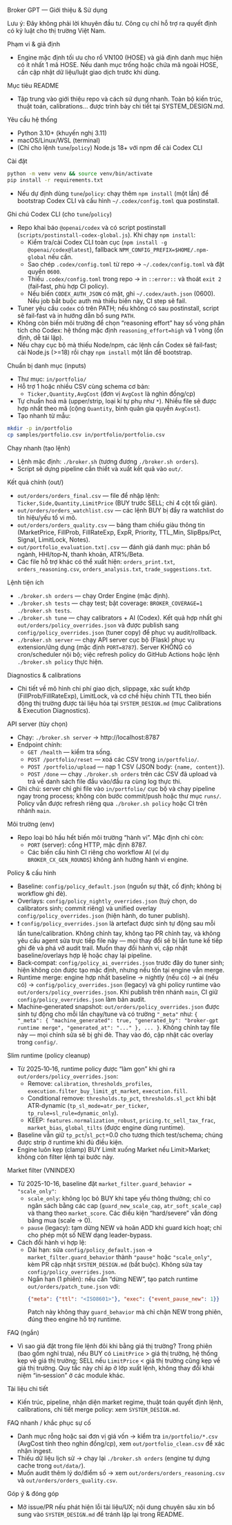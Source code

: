 Broker GPT — Giới thiệu & Sử dụng

Lưu ý: Đây không phải lời khuyên đầu tư. Công cụ chỉ hỗ trợ ra quyết định có kỷ luật cho thị trường Việt Nam.

Phạm vi & giả định
- Engine mặc định tối ưu cho rổ VN100 (HOSE) và giả định danh mục hiện có ít nhất 1 mã HOSE. Nếu danh mục trống hoặc chứa mã ngoài HOSE, cần cập nhật dữ liệu/luật giao dịch trước khi dùng.

Mục tiêu README
- Tập trung vào giới thiệu repo và cách sử dụng nhanh. Toàn bộ kiến trúc, thuật toán, calibrations… được trình bày chi tiết tại SYSTEM_DESIGN.md.

Yêu cầu hệ thống
- Python 3.10+ (khuyến nghị 3.11)
- macOS/Linux/WSL (terminal)
- (Chỉ cho lệnh `tune`/`policy`) Node.js 18+ với npm để cài Codex CLI

Cài đặt
```bash
python -m venv venv && source venv/bin/activate
pip install -r requirements.txt
```

- Nếu dự định dùng `tune`/`policy`: chạy thêm `npm install` (một lần) để bootstrap Codex CLI và cấu hình `~/.codex/config.toml` qua postinstall.

Ghi chú Codex CLI (cho `tune`/`policy`)
- Repo khai báo `@openai/codex` và có script postinstall (`scripts/postinstall-codex-global.js`). Khi chạy `npm install`:
  - Kiểm tra/cài Codex CLI toàn cục (`npm install -g @openai/codex@latest`), fallback `NPM_CONFIG_PREFIX=$HOME/.npm-global` nếu cần.
  - Sao chép `.codex/config.toml` từ repo → `~/.codex/config.toml` và đặt quyền `0600`.
  - Thiếu `.codex/config.toml` trong repo → in `::error::` và thoát `exit 2` (fail‑fast, phù hợp CI policy).
  - Nếu biến `CODEX_AUTH_JSON` có mặt, ghi `~/.codex/auth.json` (0600). Nếu job bắt buộc auth mà thiếu biến này, CI step sẽ fail.
- Tuner yêu cầu `codex` có trên PATH; nếu không có sau postinstall, script sẽ fail‑fast và in hướng dẫn bổ sung `PATH`.
- Không còn biến môi trường để chọn “reasoning effort” hay số vòng phân tích cho Codex: hệ thống mặc định `reasoning_effort=high` và 1 vòng (ổn định, dễ tái lập).
- Nếu chạy cục bộ mà thiếu Node/npm, các lệnh cần Codex sẽ fail‑fast; cài Node.js (>=18) rồi chạy `npm install` một lần để bootstrap.

Chuẩn bị danh mục (inputs)
- Thư mục: `in/portfolio/`
- Hỗ trợ 1 hoặc nhiều CSV cùng schema cơ bản:
  - `Ticker,Quantity,AvgCost` (đơn vị `AvgCost` là nghìn đồng/cp)
- Tự chuẩn hoá mã (upper/strip, loại kí tự phụ như `*`). Nhiều file sẽ được hợp nhất theo mã (cộng `Quantity`, bình quân gia quyền `AvgCost`).
- Tạo nhanh từ mẫu:
```bash
mkdir -p in/portfolio
cp samples/portfolio.csv in/portfolio/portfolio.csv
```

Chạy nhanh (tạo lệnh)
- Lệnh mặc định: `./broker.sh` (tương đương `./broker.sh orders`).
- Script sẽ dựng pipeline cần thiết và xuất kết quả vào `out/`.

Kết quả chính (out/)
- `out/orders/orders_final.csv` — file để nhập lệnh: `Ticker,Side,Quantity,LimitPrice` (BUY trước SELL; chỉ 4 cột tối giản).
- `out/orders/orders_watchlist.csv` — các lệnh BUY bị đẩy ra watchlist do tín hiệu/yếu tố vi mô.
- `out/orders/orders_quality.csv` — bảng tham chiếu giàu thông tin (MarketPrice, FillProb, FillRateExp, ExpR, Priority, TTL_Min, SlipBps/Pct, Signal, LimitLock, Notes).
- `out/portfolio_evaluation.txt|.csv` — đánh giá danh mục: phân bổ ngành, HHI/top‑N, thanh khoản, ATR%/Beta.
- Các file hỗ trợ khác có thể xuất hiện: `orders_print.txt`, `orders_reasoning.csv`, `orders_analysis.txt`, `trade_suggestions.txt`.

Lệnh tiện ích
- `./broker.sh orders` — chạy Order Engine (mặc định).
- `./broker.sh tests` — chạy test; bật coverage: `BROKER_COVERAGE=1 ./broker.sh tests`.
- `./broker.sh tune` — chạy calibrators + AI (Codex). Kết quả hợp nhất ghi `out/orders/policy_overrides.json` và được publish sang `config/policy_overrides.json` (tuner copy) để phục vụ audit/rollback.
- `./broker.sh server` — chạy API server cục bộ (Flask) phục vụ extension/ứng dụng (mặc định `PORT=8787`). Server KHÔNG có cron/scheduler nội bộ; việc refresh policy do GitHub Actions hoặc lệnh `./broker.sh policy` thực hiện.

  

Diagnostics & calibrations
- Chi tiết về mô hình chi phí giao dịch, slippage, xác suất khớp (FillProb/FillRateExp), LimitLock, và cơ chế hiệu chỉnh TTL theo biến động thị trường được tài liệu hóa tại `SYSTEM_DESIGN.md` (mục Calibrations & Execution Diagnostics).

API server (tùy chọn)
- Chạy: `./broker.sh server` → http://localhost:8787
- Endpoint chính:
  - `GET /health` — kiểm tra sống.
  - `POST /portfolio/reset` — xoá các CSV trong `in/portfolio/`.
  - `POST /portfolio/upload` — nạp 1 CSV (JSON body: `{name, content}`).
  - `POST /done` — chạy `./broker.sh orders` trên các CSV đã upload và trả về danh sách file đầu vào/đầu ra cùng log thực thi.
- Ghi chú: server chỉ ghi file vào `in/portfolio/` cục bộ và chạy pipeline ngay trong process; không còn bước commit/push hoặc thư mục `runs/`. Policy vẫn được refresh riêng qua `./broker.sh policy` hoặc CI trên nhánh `main`.

Môi trường (env)
- Repo loại bỏ hầu hết biến môi trường “hành vi”. Mặc định chỉ còn:
  - `PORT` (server): cổng HTTP, mặc định 8787.
  - Các biến cấu hình CI riêng cho workflow AI (ví dụ `BROKER_CX_GEN_ROUNDS`) không ảnh hưởng hành vi engine.

Policy & cấu hình
- Baseline: `config/policy_default.json` (nguồn sự thật, cố định; không bị workflow ghi đè).
- Overlays: `config/policy_nightly_overrides.json` (tuỳ chọn, do calibrators sinh; commit riêng) và unified overlay `config/policy_overrides.json` (hiện hành, do tuner publish).
- ❗ `config/policy_overrides.json` là artefact được sinh tự động sau mỗi lần tune/calibration. Không chỉnh tay, không tạo PR chỉnh tay, và không yêu cầu agent sửa trực tiếp file này — mọi thay đổi sẽ bị lần tune kế tiếp ghi đè và phá vỡ audit trail. Muốn thay đổi hành vi, cập nhật baseline/overlays hợp lệ hoặc chạy lại pipeline.
- Back‑compat: `config/policy_ai_overrides.json` trước đây do tuner sinh; hiện không còn được tạo mặc định, nhưng nếu tồn tại engine vẫn merge.
- Runtime merge: engine hợp nhất baseline → nightly (nếu có) → ai (nếu có) → `config/policy_overrides.json` (legacy) và ghi policy runtime vào `out/orders/policy_overrides.json`. Khi publish trên nhánh `main`, CI giữ `config/policy_overrides.json` làm bản audit.
 - Machine‑generated snapshot: `out/orders/policy_overrides.json` được sinh tự động cho mỗi lần chạy/tune và có trường `"_meta"` như:
   `{ "_meta": { "machine_generated": true, "generated_by": "broker-gpt runtime merge", "generated_at": "..." }, ... }`.
  Không chỉnh tay file này — mọi chỉnh sửa sẽ bị ghi đè. Thay vào đó, cập nhật các overlay trong `config/`.

Slim runtime (policy cleanup)
- Từ 2025‑10‑16, runtime policy được “làm gọn” khi ghi ra `out/orders/policy_overrides.json`:
  - Remove: `calibration`, `thresholds_profiles`, `execution.filter_buy_limit_gt_market`, `execution.fill`.
  - Conditional remove: `thresholds.tp_pct`, `thresholds.sl_pct` khi bật ATR‑dynamic (`tp_sl_mode=atr_per_ticker`, `tp_rule=sl_rule=dynamic_only`).
  - KEEP: `features.normalization_robust`, `pricing.tc_sell_tax_frac`, `market_bias`, `global_tilts` (được engine dùng runtime).
- Baseline vẫn giữ `tp_pct`/`sl_pct`=0.0 cho tương thích test/schema; chúng được strip ở runtime khi đủ điều kiện.
- Engine luôn kẹp (clamp) BUY Limit xuống Market nếu Limit>Market; không còn filter lệnh tại bước này.

Market filter (VNINDEX)
- Từ 2025-10-16, baseline đặt `market_filter.guard_behavior = "scale_only"`:
  - `scale_only`: không lọc bỏ BUY khi tape yếu thông thường; chỉ co ngân sách bằng các cap (`guard_new_scale_cap`, `atr_soft_scale_cap`) và thang theo `market_score`. Các điều kiện “hard/severe” vẫn đóng băng mua (scale → 0).
  - `pause` (legacy): tạm dừng NEW và hoãn ADD khi guard kích hoạt; chỉ cho phép một số NEW dạng leader-bypass.
- Cách đổi hành vi hợp lệ:
  - Dài hạn: sửa `config/policy_default.json` → `market_filter.guard_behavior` thành `"pause"` hoặc `"scale_only"`, kèm PR cập nhật `SYSTEM_DESIGN.md` (bắt buộc). Không sửa tay `config/policy_overrides.json`.
  - Ngắn hạn (1 phiên): nếu cần “dừng NEW”, tạo patch runtime `out/orders/patch_tune.json` với:
    ```json
    {"meta": {"ttl": "<ISO8601>"}, "exec": {"event_pause_new": 1}}
    ```
    Patch này không thay `guard_behavior` mà chỉ chặn NEW trong phiên, đúng theo engine hỗ trợ runtime.

FAQ (ngắn)
- Vì sao giá đặt trong file lệnh đôi khi bằng giá thị trường? Trong phiên (bao gồm nghỉ trưa), nếu BUY có `LimitPrice` > giá thị trường, hệ thống kẹp về giá thị trường; SELL nếu `LimitPrice` < giá thị trường cũng kẹp về giá thị trường. Quy tắc này chỉ áp ở lớp xuất lệnh, không thay đổi khái niệm “in‑session” ở các module khác.

Tài liệu chi tiết
- Kiến trúc, pipeline, nhận diện market regime, thuật toán quyết định lệnh, calibrations, chi tiết merge policy: xem `SYSTEM_DESIGN.md`.

FAQ nhanh / khắc phục sự cố
- Danh mục rỗng hoặc sai đơn vị giá vốn → kiểm tra `in/portfolio/*.csv` (AvgCost tính theo nghìn đồng/cp), xem `out/portfolio_clean.csv` để xác nhận ingest.
- Thiếu dữ liệu lịch sử → chạy lại `./broker.sh orders` (engine tự dựng cache trong `out/data/`).
- Muốn audit thêm lý do/điểm số → xem `out/orders/orders_reasoning.csv` và `out/orders/orders_quality.csv`.

Góp ý & đóng góp
- Mở issue/PR nếu phát hiện lỗi tài liệu/UX; nội dung chuyên sâu xin bổ sung vào `SYSTEM_DESIGN.md` để tránh lặp lại trong README.
